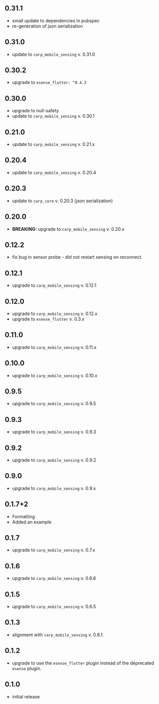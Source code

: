 ## 0.31.1
* small update to dependencies in pubspec
* re-generation of json serialization 

## 0.31.0
* update to `carp_mobile_sensing` v. 0.31.0

## 0.30.2
* upgrade to `esense_flutter: ^0.4.3`

## 0.30.0
* upgrade to null-safety
* update to `carp_mobile_sensing` v. 0.30.1

## 0.21.0
* update to `carp_mobile_sensing` v. 0.21.x

## 0.20.4
* update to `carp_mobile_sensing` v. 0.20.4

## 0.20.3
* update to `carp_core` v. 0.20.3 (json serialization)

## 0.20.0
* **BREAKING:** upgrade to `carp_mobile_sensing` v. 0.20.x

## 0.12.2
* fix bug in sensor probe - did not restart sensing on reconnect.

## 0.12.1
* upgrade to `carp_mobile_sensing` v. 0.12.1

## 0.12.0
* upgrade to `carp_mobile_sensing` v. 0.12.x
* upgrade to `esense_flutter` v. 0.3.x

## 0.11.0
* upgrade to `carp_mobile_sensing` v. 0.11.x

## 0.10.0
* upgrade to `carp_mobile_sensing` v. 0.10.x

## 0.9.5
* upgrade to `carp_mobile_sensing` v. 0.9.5

## 0.9.3
* upgrade to `carp_mobile_sensing` v. 0.9.3

## 0.9.2
* upgrade to `carp_mobile_sensing` v. 0.9.2

## 0.9.0
* upgrade to `carp_mobile_sensing` v. 0.9.x

## 0.1.7+2
* Formatting
* Added an example

## 0.1.7
* upgrade to `carp_mobile_sensing` v. 0.7.x

## 0.1.6
* upgrade to `carp_mobile_sensing` v. 0.6.6

## 0.1.5
* upgrade to `carp_mobile_sensing` v. 0.6.5

## 0.1.3
* alignment with `carp_mobile_sensing` v. 0.6.1.

## 0.1.2
* upgrade to use the `esense_flutter` plugin instead of the deprecated `esense` plugin.

## 0.1.0
* initial release
